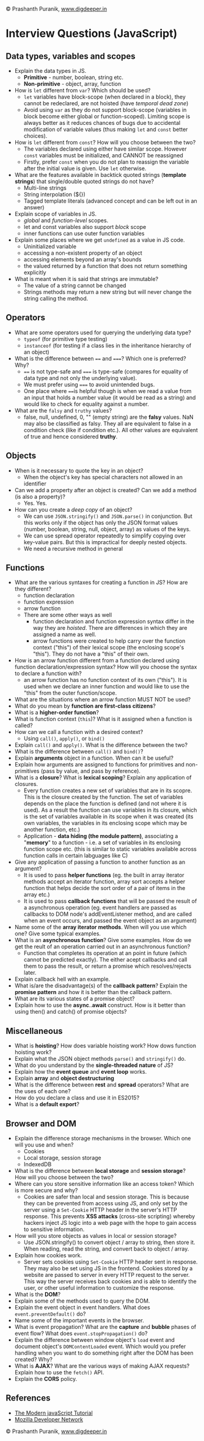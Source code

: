 &copy; Prashanth Puranik, www.digdeeper.in

# Interview Questions (JavaScript)

## Data types, variables and scopes
- Explain the data types in JS.
    - __Primitive__ - number, boolean, string etc.
    - __Non-primitive__ - object, array, function
- How is ```let``` different from ```var```? Which should be used?
    - ```let``` variables have block-scope (when declared in a block), they cannot be redeclared, are not hoisted (have _temporal dead zone_)
    - Avoid using ```var``` as they do not support block-scope (variables in block become either global or function-scoped). Limiting scope is always better as it reduces chances of bugs due to accidental modification of variable values (thus making ```let``` and ```const``` better choices).
- How is ```let``` different from ```const```? How will you choose between the two?
    - The variables declared using either have similar scope. However ```const``` variables must be initialized, and CANNOT be reassigned
    - Firstly, prefer ```const``` when you do not plan to reassign the variable after the initial value is given. Use ```let``` otherwise.
- What are the features available in backtick quoted strings (__template strings__) that single/double quoted strings do not have?
    - Multi-line strings
    - String interpolation (${})
    - Tagged template literals (advanced concept and can be left out in an answer)
- Explain scope of variables in JS.
    - _global_ and _function-level_ scopes.
    - let and const variables also support _block_ scope
    - inner functions can use outer function variables
- Explain some places where we get ```undefined``` as a value in JS code.
    - Uninitialized variable
    - accessing a non-existent property of an object
    - accessing elements beyond an array's bounds
    - the valued returned by a function that does not return something explicitly
- What is meant when it is said that strings are immutable?
    - The value of a string cannot be changed
    - Strings methods may return a new string but will never change the string calling the method.

## Operators
- What are some operators used for querying the underlying data type?
    - ```typeof``` (for primitive type testing)
    - ```instanceof``` (for testing if a class lies in the inheritance hierarchy of an object)
- What is the difference between ```==``` and ```===```? Which one is preferred? Why?
    - ```==``` is not type-safe and ```===``` is type-safe (compares for equality of data type and not only the underlying value).
    - We must prefer using ```===``` to avoid unintended bugs.
    - One place where ```==```is helpful though is when we read a value from an input that holds a number value (it would be read as a string) and would like to check for equality against a number.
- What are the ```falsy``` and ```truthy``` values?
    - false, null, undefined, 0, "" (empty string) are the __falsy__ values. NaN may also be classified as falsy. They all are equivalent to false in a condition check (like if condition etc.). All other values are equivalent of true and hence considered __truthy__.

## Objects
- When is it necessary to quote the key in an object?
    - When the object's key has special characters not allowed in an identifier
- Can we add a property after an object is created? Can we add a method (is also a property)?
    - Yes. Yes.
- How can you create a _deep copy_ of an object?
    - We can use ```JSON.stringify()``` and ```JSON.parse()``` in conjunction. But this works only if the object has only the JSON format values (number, boolean, string, null, object, array) as values of the keys.
    - We can use spread operator repeatedly to simplify copying over key-value pairs. But this is impractical for deeply nested objects.
    - We need a recursive method in general

## Functions
- What are the various syntaxes for creating a function in JS? How are they different?
    - function declaration
    - function expression
    - arrow function  
    - There are some other ways as well
        - function declaration and function expression syntax differ in the way they are _hoisted_. There are differences in which they are assigned a name as well.
        - arrow functions were created to help carry over the function context ("this") of their lexical scope (the enclosing scope's "this"). They do not have a "this" of their own.
- How is an arrow function different from a function declared using function declaration/expression syntax? How will you choose the syntax to declare a function with?
    - an arrow function has no function context of its own ("this"). It is used when we declare an inner function and would like to use the "this" from the outer function/scope.
- What are the situations where an arrow function MUST NOT be used?
- What do you mean by __function are first-class citizens__?
- What is a __higher-order function__?
- What is function context (```this```)? What is it assigned when a function is called?
- How can we call a function with a desired context?
    - Using ```call()```, ```apply()```, or ```bind()```
- Explain ```call()``` and ```apply()```. What is the difference between the two?
- What is the difference between ```call()``` and ```bind()```?
- Explain __arguments__ object in a function. When can it be useful?
- Explain how arguments are assigned to functions for primitives and non-primitives (pass by value, and pass by reference).
- What is a __closure__? What is __lexical scoping__? Explain any application of closures.
    - Every function creates a new set of variables that are in its scopre. This is the closure created by the function. The set of variables depends on the place the function is defined (and not where it is used). As a result the function can use variables in its closure, which is the set of variables available in its scope when it was created (its own variables, the variables in its enclosing scope which may be another function, etc.)
    - Application - __data hiding (the module pattern)__, associating a "__memory__" to a function - i.e. a set of variables in its enclosing function scope etc. (this is similar to static variables available across function calls in certain labguages like C)
- Give any application of passing a function to another function as an argument?
    - It is used to pass __helper functions__ (eg. the built in array iterator methods accept an iterator function, array sort accepts a helper function that helps decide the sort order of a pair of items in the array etc.)
    - It is used to pass __callback functions__ that will be passed the result of a asynchronous operation (eg. event handlers are passed as callbacks to DOM node's addEventListener method, and are called when an event occurs, and passed the event object as an argument)
- Name some of the __array iterator methods__. When will you use which one? Give some typical examples.
- What is an __asynchronous function__? Give some examples. How do we get the reult of an operation carried out in an asynchronous function?
    - Function that completes its operation at an point in future (which cannot be predicted exactly). The either acept callbacks and call them to pass the result, or return a promise which resolves/rejects later.
- Explain callback hell with an example.
- What is/are the disadvantage(s) of the __callback pattern__? Explain the __promise pattern__ and how it is better than the callback pattern.
- What are its various states of a promise object?
- Explain how to use the __async__..__await__ construct. How is it better than using then() and catch() of promise objects?

## Miscellaneous
- What is __hoisting__? How does variable hoisting work? How dows function hoisting work?
- Explain what the JSON object methods ```parse()``` and ```stringify()``` do.
- What do you understand by the __single-threaded nature__ of JS?
- Explain how the __event queue__ and __event loop__ works.
- Explain __array__ and __object destructuring__
- What is the difference between __rest__ and __spread__ operators? What are the uses of each one?
- How do you declare a class and use it in ES2015?
- What is a __default export__?

## Browser and DOM
- Explain the difference storage mechanisms in the browser. Which one will you use and when?
    - Cookies
    - Local storage, session storage
    - IndexedDB
- What is the difference between __local storage__ and __session storage__? How will you choose between the two?
- Where can you store sensitive information like an access token? Which is more secure and why?
    - Cookies are safer than local and  session storage. This is because they can be prevented from access using JS, and only set by the server using a ```Set-Cookie``` HTTP header in the server's HTTP response. This prevents __XSS attacks__ (cross-site scripting) whereby hackers inject JS logic into a web page with the hope to gain access to sensitive information.
- How will you store objects as values in local or session storage?
    - Use JSON.stringify() to convert object / array to string, then store it. When reading, read the string, and convert back to object / array.
- Explain how cookies work.
    - Server sets cookies using ```Set-Cookie``` HTTP header sent in response. They may also be set using JS in the frontend. Cookies stored by a website are passed to server in every HTTP request to the server. This way the server receives back cookies and is able to identify the user, or other useful information to customize the response.
- What is the __DOM__?
- Explain some of the methods used to query the DOM.
- Explain the event object in event handlers. What does ```event.preventDefault()``` do?
- Name some of the important events in the browser.
- What is event propagation? What are the __capture__ and __bubble__ phases of event flow? What does ```event.stopPropagation()``` do?
- Explain the difference between window object's ```load``` event and document object's ```DOMContentLoaded``` event. Which would you prefer handling when you want to do something right after the DOM has been created? Why?
- What is __AJAX__? What are the various ways of making AJAX requests? Explain how to use the ```fetch()``` API.
- Explain the __CORS__ policy.

## References
- [The Modern javaScript Tutorial](https://javascript.info/)
- [Mozilla Developer Network](https://developer.mozilla.org/en-US/)

&copy; Prashanth Puranik, www.digdeeper.in